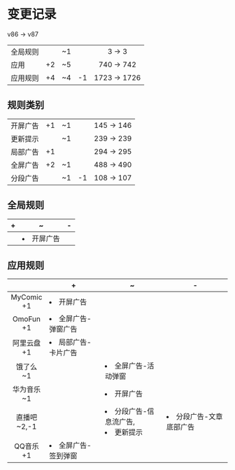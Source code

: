 # 变更记录

v86 -> v87

||||||
|-|:-:|:-:|:-:|:-:|
|全局规则||~1||3 -> 3|
|应用|+2|~5||740 -> 742|
|应用规则|+4|~4|-1|1723 -> 1726|

## 规则类别

||||||
|-|:-:|:-:|:-:|:-:|
|开屏广告|+1|~1||145 -> 146|
|更新提示||~1||239 -> 239|
|局部广告|+1|||294 -> 295|
|全屏广告|+2|~1||488 -> 490|
|分段广告||~1|-1|108 -> 107|

## 全局规则

|+|~|-|
|-|-|-|
||<li>开屏广告||

## 应用规则

||+|~|-|
|:-:|-|-|-|
|MyComic<br>+1|<li>开屏广告|||
|OmoFun<br>+1|<li>全屏广告-弹窗广告|||
|阿里云盘<br>+1|<li>局部广告-卡片广告|||
|饿了么<br>~1||<li>全屏广告-活动弹窗||
|华为音乐<br>~1||<li>开屏广告||
|直播吧<br>~2,-1||<li>分段广告-信息流广告,<li>更新提示|<li>分段广告-文章底部广告|
|QQ音乐<br>+1|<li>全屏广告-签到弹窗|||

